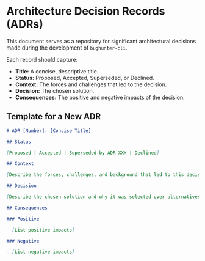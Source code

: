 # Architecture Decision Records (ADRs)

This document serves as a repository for significant architectural decisions made during the development of `bughunter-cli`.

Each record should capture:

- **Title:** A concise, descriptive title.
- **Status:** Proposed, Accepted, Superseded, or Declined.
- **Context:** The forces and challenges that led to the decision.
- **Decision:** The chosen solution.
- **Consequences:** The positive and negative impacts of the decision.

## Template for a New ADR

```markdown
# ADR [Number]: [Concise Title]

## Status

[Proposed | Accepted | Superseded by ADR-XXX | Declined]

## Context

[Describe the forces, challenges, and background that led to this decision. What problem are we trying to solve? What are the alternatives considered?]

## Decision

[Describe the chosen solution and why it was selected over alternatives. Be specific about the technical choices.]

## Consequences

### Positive

- [List positive impacts]

### Negative

- [List negative impacts]

```
